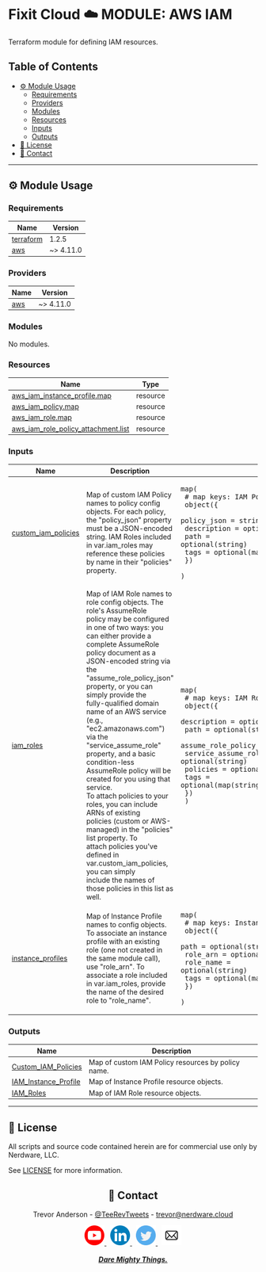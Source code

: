 <h1>Fixit Cloud ☁️ MODULE: AWS IAM</h2>

Terraform module for defining IAM resources.

<h2>Table of Contents</h2>

- [⚙️ Module Usage](#️-module-usage)
  - [Requirements](#requirements)
  - [Providers](#providers)
  - [Modules](#modules)
  - [Resources](#resources)
  - [Inputs](#inputs)
  - [Outputs](#outputs)
- [📝 License](#-license)
- [💬 Contact](#-contact)

<!-- BEGINNING OF PRE-COMMIT-TERRAFORM DOCS HOOK -->
<!-- prettier-ignore-start -->

---

## ⚙️ Module Usage

### Requirements

| Name | Version |
|------|---------|
| <a name="requirement_terraform"></a> [terraform](#requirement\_terraform) | 1.2.5 |
| <a name="requirement_aws"></a> [aws](#requirement\_aws) | ~> 4.11.0 |

### Providers

| Name | Version |
|------|---------|
| <a name="provider_aws"></a> [aws](#provider\_aws) | ~> 4.11.0 |

### Modules

No modules.

### Resources

| Name | Type |
|------|------|
| [aws_iam_instance_profile.map](https://registry.terraform.io/providers/hashicorp/aws/latest/docs/resources/iam_instance_profile) | resource |
| [aws_iam_policy.map](https://registry.terraform.io/providers/hashicorp/aws/latest/docs/resources/iam_policy) | resource |
| [aws_iam_role.map](https://registry.terraform.io/providers/hashicorp/aws/latest/docs/resources/iam_role) | resource |
| [aws_iam_role_policy_attachment.list](https://registry.terraform.io/providers/hashicorp/aws/latest/docs/resources/iam_role_policy_attachment) | resource |

### Inputs

| Name | Description | Type | Default | Required |
|------|-------------|------|---------|:--------:|
| <a name="input_custom_iam_policies"></a> [custom\_iam\_policies](#input\_custom\_iam\_policies) | Map of custom IAM Policy names to policy config objects. For each policy,<br>the "policy\_json" property must be a JSON-encoded string. IAM Roles included<br>in var.iam\_roles may reference these policies by name in their "policies"<br>property. | <pre>map(<br>    # map keys: IAM Policy names<br>    object({<br>      policy_json = string<br>      description = optional(string)<br>      path        = optional(string)<br>      tags        = optional(map(string))<br>    })<br>  )</pre> | `{}` | no |
| <a name="input_iam_roles"></a> [iam\_roles](#input\_iam\_roles) | Map of IAM Role names to role config objects. The role's AssumeRole<br>policy may be configured in one of two ways: you can either provide a<br>complete AssumeRole policy document as a JSON-encoded string via the<br>"assume\_role\_policy\_json" property, or you can simply provide the<br>fully-qualified domain name of an AWS service (e.g., "ec2.amazonaws.com")<br>via the "service\_assume\_role" property, and a basic condition-less<br>AssumeRole policy will be created for you using that service.<br>To attach policies to your roles, you can include ARNs of existing<br>policies (custom or AWS-managed) in the "policies" list property. To<br>attach policies you've defined in var.custom\_iam\_policies, you can simply<br>include the names of those policies in this list as well. | <pre>map(<br>    # map keys: IAM Role names<br>    object({<br>      description             = optional(string)<br>      path                    = optional(string)<br>      assume_role_policy_json = optional(string)<br>      service_assume_role     = optional(string)<br>      policies                = optional(list(string))<br>      tags                    = optional(map(string))<br>    })<br>  )</pre> | `{}` | no |
| <a name="input_instance_profiles"></a> [instance\_profiles](#input\_instance\_profiles) | Map of Instance Profile names to config objects. To associate an instance<br>profile with an existing role (one not created in the same module call),<br>use "role\_arn". To associate a role included in var.iam\_roles, provide<br>the name of the desired role to "role\_name". | <pre>map(<br>    # map keys: Instance Profile names<br>    object({<br>      path      = optional(string)<br>      role_arn  = optional(string)<br>      role_name = optional(string)<br>      tags      = optional(map(string))<br>    })<br>  )</pre> | `{}` | no |

### Outputs

| Name | Description |
|------|-------------|
| <a name="output_Custom_IAM_Policies"></a> [Custom\_IAM\_Policies](#output\_Custom\_IAM\_Policies) | Map of custom IAM Policy resources by policy name. |
| <a name="output_IAM_Instance_Profile"></a> [IAM\_Instance\_Profile](#output\_IAM\_Instance\_Profile) | Map of Instance Profile resource objects. |
| <a name="output_IAM_Roles"></a> [IAM\_Roles](#output\_IAM\_Roles) | Map of IAM Role resource objects. |

---

## 📝 License

All scripts and source code contained herein are for commercial use only by Nerdware, LLC.

See [LICENSE](/LICENSE) for more information.

<div align="center" style="margin-top:30px;">

## 💬 Contact

Trevor Anderson - [@TeeRevTweets](https://twitter.com/teerevtweets) - [trevor@nerdware.cloud](mailto:trevor@nerdware.cloud)

  <a href="https://www.youtube.com/channel/UCguSCK_j1obMVXvv-DUS3ng">
    <img src="https://github.com/trevor-anderson/trevor-anderson/blob/main/assets/YouTube_icon_circle.svg" height="40" />
  </a>
  &nbsp;
  <a href="https://www.linkedin.com/in/trevor-anderson-3a3b0392/">
    <img src="https://github.com/trevor-anderson/trevor-anderson/blob/main/assets/LinkedIn_icon_circle.svg" height="40" />
  </a>
  &nbsp;
  <a href="https://twitter.com/TeeRevTweets">
    <img src="https://github.com/trevor-anderson/trevor-anderson/blob/main/assets/Twitter_icon_circle.svg" height="40" />
  </a>
  &nbsp;
  <a href="mailto:trevor@nerdware.cloud">
    <img src="https://github.com/trevor-anderson/trevor-anderson/blob/main/assets/email_icon_circle.svg" height="40" />
  </a>
  <br><br>

  <a href="https://daremightythings.co/">
    <strong><i>Dare Mighty Things.</i></strong>
  </a>

</div>
<!-- prettier-ignore-end -->
<!-- END OF PRE-COMMIT-TERRAFORM DOCS HOOK -->
